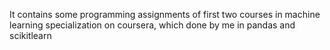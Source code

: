 
It contains some programming assignments of first two courses in machine learning specialization on coursera, which done by me in pandas and scikitlearn
